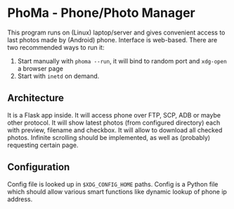 # PhoMa - Phone/Photo Manager

This program runs on (Linux) laptop/server and gives convenient access
to last photos made by (Android) phone.
Interface is web-based.
There are two recommended ways to run it:
1. Start manually with `phoma --run`, it will bind to random port and `xdg-open` a browser page
2. Start with `inetd` on demand.

## Architecture
It is a Flask app inside. It will access phone over FTP, SCP, ADB or maybe other protocol.
It will show latest photos (from configured directory) each with preview, filename and checkbox.
It will allow to download all checked photos.
Infinite scrolling should be implemented, as well as (probably) requesting certain page.

## Configuration
Config file is looked up in `$XDG_CONFIG_HOME` paths. Config is a Python file
which should allow various smart functions like dynamic lookup of phone ip address.
